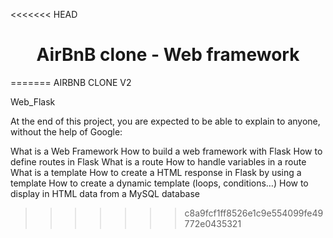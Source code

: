 <<<<<<< HEAD
<center><h1>AirBnB clone - Web framework</h1></center>
=======
AIRBNB CLONE V2

Web_Flask

At the end of this project, you are expected to be able to explain to anyone, without the help of Google:

What is a Web Framework
How to build a web framework with Flask
How to define routes in Flask
What is a route
How to handle variables in a route
What is a template
How to create a HTML response in Flask by using a template
How to create a dynamic template (loops, conditions…)
How to display in HTML data from a MySQL database
>>>>>>> c8a9fcf1ff8526e1c9e554099fe49772e0435321
